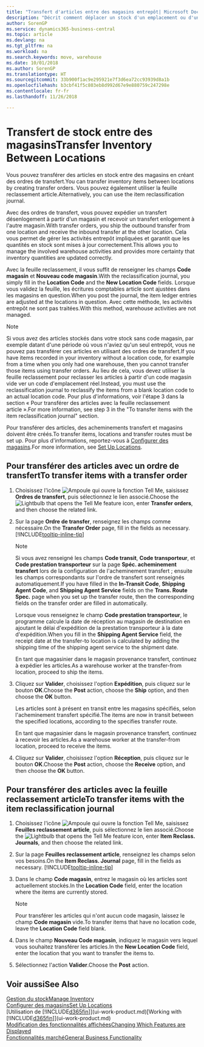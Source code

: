 ```yaml
---
title: "Transfert d'articles entre des magasins entrepôt| Microsoft Docs"
description: "Décrit comment déplacer un stock d'un emplacement ou d'un entrepôt à un autre soit avec la feuille reclassement soit à l'aide des ordres de transfert."
author: SorenGP
ms.service: dynamics365-business-central
ms.topic: article
ms.devlang: na
ms.tgt_pltfrm: na
ms.workload: na
ms.search.keywords: move, warehouse
ms.date: 10/01/2018
ms.author: SorenGP
ms.translationtype: HT
ms.sourcegitcommit: 33b900f1ac9e295921e7f3d6ea72cc93939d8a1b
ms.openlocfilehash: b3cbf41f5c803eb8d992d67e9e880759c247298e
ms.contentlocale: fr-fr
ms.lasthandoff: 11/26/2018

---
```

# <a name="transfer-inventory-between-locations"></a><span data-ttu-id="f864b-103">Transfert de stock entre des magasins</span><span class="sxs-lookup"><span data-stu-id="f864b-103">Transfer Inventory Between Locations</span></span>
<span data-ttu-id="f864b-104">Vous pouvez transférer des articles en stock entre des magasins en créant des ordres de transfert.</span><span class="sxs-lookup"><span data-stu-id="f864b-104">You can transfer inventory items between locations by creating transfer orders.</span></span> <span data-ttu-id="f864b-105">Vous pouvez également utiliser la feuille reclassement article.</span><span class="sxs-lookup"><span data-stu-id="f864b-105">Alternatively, you can use the item reclassification journal.</span></span>

<span data-ttu-id="f864b-106">Avec des ordres de transfert, vous pouvez expédier un transfert désenlogement à partir d'un magasin et recevoir un transfert enlogement à l'autre magasin.</span><span class="sxs-lookup"><span data-stu-id="f864b-106">With transfer orders, you ship the outbound transfer from one location and receive the inbound transfer at the other location.</span></span> <span data-ttu-id="f864b-107">Cela vous permet de gérer les activités entrepôt impliquées et garantit que les quantités en stock sont mises à jour correctement.</span><span class="sxs-lookup"><span data-stu-id="f864b-107">This allows you to manage the involved warehouse activities and provides more certainty that inventory quantities are updated correctly.</span></span>

<span data-ttu-id="f864b-108">Avec la feuille reclassement, il vous suffit de renseigner les champs **Code magasin** et **Nouveau code magasin**.</span><span class="sxs-lookup"><span data-stu-id="f864b-108">With the reclassification journal, you simply fill in the **Location Code** and the **New Location Code** fields.</span></span> <span data-ttu-id="f864b-109">Lorsque vous validez la feuille, les écritures comptables article sont ajustées dans les magasins en question.</span><span class="sxs-lookup"><span data-stu-id="f864b-109">When you post the journal, the item ledger entries are adjusted at the locations in question.</span></span> <span data-ttu-id="f864b-110">Avec cette méthode, les activités entrepôt ne sont pas traitées.</span><span class="sxs-lookup"><span data-stu-id="f864b-110">With this method, warehouse activities are not managed.</span></span>

> [!NOTE]  
>   <span data-ttu-id="f864b-111">Si vous avez des articles stockés dans votre stock sans code magasin, par exemple datant d'une période où vous n'aviez qu'un seul entrepôt, vous ne pouvez pas transférer ces articles en utilisant des ordres de transfert.</span><span class="sxs-lookup"><span data-stu-id="f864b-111">If you have items recorded in your inventory without a location code, for example from a time when you only had one warehouse, then you cannot transfer those items using transfer orders.</span></span> <span data-ttu-id="f864b-112">Au lieu de cela, vous devez utiliser la feuille reclassement pour reclasser les articles à partir d'un code magasin vide ver un code d'emplacement réel.</span><span class="sxs-lookup"><span data-stu-id="f864b-112">Instead, you must use the reclassification journal to reclassify the items from a blank location code to an actual location code.</span></span>  <span data-ttu-id="f864b-113">Pour plus d'informations, voir l'étape 3 dans la section « Pour transférer des articles avec la feuille reclassement article ».</span><span class="sxs-lookup"><span data-stu-id="f864b-113">For more information, see step 3 in the "To transfer items with the item reclassification journal" section.</span></span>

<span data-ttu-id="f864b-114">Pour transférer des articles, des acheminements transfert et magasins doivent être créés.</span><span class="sxs-lookup"><span data-stu-id="f864b-114">To transfer items, locations and transfer routes must be set up.</span></span> <span data-ttu-id="f864b-115">Pour plus d'informations, reportez-vous à [Configurer des magasins](inventory-how-setup-locations.md).</span><span class="sxs-lookup"><span data-stu-id="f864b-115">For more information, see [Set Up Locations](inventory-how-setup-locations.md).</span></span>

## <a name="to-transfer-items-with-a-transfer-order"></a><span data-ttu-id="f864b-116">Pour transférer des articles avec un ordre de transfert</span><span class="sxs-lookup"><span data-stu-id="f864b-116">To transfer items with a transfer order</span></span>
1. <span data-ttu-id="f864b-117">Choisissez l'icône ![Ampoule qui ouvre la fonction Tell Me](media/ui-search/search_small.png "Dites-moi ce que vous voulez faire"), saisissez **Ordres de transfert**, puis sélectionnez le lien associé.</span><span class="sxs-lookup"><span data-stu-id="f864b-117">Choose the ![Lightbulb that opens the Tell Me feature](media/ui-search/search_small.png "Tell me what you want to do") icon, enter **Transfer orders**, and then choose the related link.</span></span>
2. <span data-ttu-id="f864b-118">Sur la page **Ordre de transfer**, renseignez les champs comme nécessaire.</span><span class="sxs-lookup"><span data-stu-id="f864b-118">On the **Transfer Order** page, fill in the fields as necessary.</span></span> [!INCLUDE[tooltip-inline-tip](includes/tooltip-inline-tip_md.md)]

    > [!NOTE]  
    >   <span data-ttu-id="f864b-119">Si vous avez renseigné les champs **Code transit**, **Code transporteur**, et **Code prestation transporteur** sur la page **Spéc. acheminement transfert** lors de la configuration de l'acheminement transfert ; ensuite les champs correspondants sur l'ordre de transfert sont renseignés automatiquement.</span><span class="sxs-lookup"><span data-stu-id="f864b-119">If you have filled in the **In-Transit Code**, **Shipping Agent Code**, and **Shipping Agent Service** fields on the **Trans. Route Spec.** page when you set up the transfer route, then the corresponding fields on the transfer order are filled in automatically.</span></span>

    <span data-ttu-id="f864b-120">Lorsque vous renseignez le champ **Code prestation transporteur**, le programme calcule la date de réception au magasin de destination en ajoutant le délai d'expédition de la prestation transporteur à la date d'expédition.</span><span class="sxs-lookup"><span data-stu-id="f864b-120">When you fill in the **Shipping Agent Service** field, the receipt date at the transfer-to location is calculated by adding the shipping time of the shipping agent service to the shipment date.</span></span>

    <span data-ttu-id="f864b-121">En tant que magasinier dans le magasin provenance transfert, continuez à expédier les articles.</span><span class="sxs-lookup"><span data-stu-id="f864b-121">As a warehouse worker at the transfer-from location, proceed to ship the items.</span></span>
3. <span data-ttu-id="f864b-122">Cliquez sur **Valider**, choisissez l'option **Expédition**, puis cliquez sur le bouton **OK**.</span><span class="sxs-lookup"><span data-stu-id="f864b-122">Choose the **Post** action, choose the **Ship** option, and then choose the **OK** button.</span></span>

    <span data-ttu-id="f864b-123">Les articles sont à présent en transit entre les magasins spécifiés, selon l'acheminement transfert spécifié.</span><span class="sxs-lookup"><span data-stu-id="f864b-123">The items are now in transit between the specified locations, according to the specifies transfer route.</span></span>

    <span data-ttu-id="f864b-124">En tant que magasinier dans le magasin provenance transfert, continuez à recevoir les articles.</span><span class="sxs-lookup"><span data-stu-id="f864b-124">As a warehouse worker at the transfer-from location, proceed to receive the items.</span></span>
4. <span data-ttu-id="f864b-125">Cliquez sur **Valider**, choisissez l'option **Réception**, puis cliquez sur le bouton **OK**.</span><span class="sxs-lookup"><span data-stu-id="f864b-125">Choose the **Post** action, choose the **Receive** option, and then choose the **OK** button.</span></span>

## <a name="to-transfer-items-with-the-item-reclassification-journal"></a><span data-ttu-id="f864b-126">Pour transférer des articles avec la feuille reclassement article</span><span class="sxs-lookup"><span data-stu-id="f864b-126">To transfer items with the item reclassification journal</span></span>
1. <span data-ttu-id="f864b-127">Choisissez l'icône ![Ampoule qui ouvre la fonction Tell Me](media/ui-search/search_small.png "Dites-moi ce que vous voulez faire"), saisissez **Feuilles reclassement article**, puis sélectionnez le lien associé.</span><span class="sxs-lookup"><span data-stu-id="f864b-127">Choose the ![Lightbulb that opens the Tell Me feature](media/ui-search/search_small.png "Tell me what you want to do") icon, enter **Item Reclass. Journals**, and then choose the related link.</span></span>
2. <span data-ttu-id="f864b-128">Sur la page **Feuilles reclassement article**, renseignez les champs selon vos besoins.</span><span class="sxs-lookup"><span data-stu-id="f864b-128">On the **Item Reclass. Journal** page, fill in the fields as necessary.</span></span> [!INCLUDE[tooltip-inline-tip](includes/tooltip-inline-tip_md.md)]
3. <span data-ttu-id="f864b-129">Dans le champ **Code magasin**, entrez le magasin où les articles sont actuellement stockés.</span><span class="sxs-lookup"><span data-stu-id="f864b-129">In the **Location Code** field, enter the location where the items are currently stored.</span></span>

    > [!NOTE]  
    >   <span data-ttu-id="f864b-130">Pour transférer les articles qui n'ont aucun code magasin, laissez le champ **Code magasin** vide.</span><span class="sxs-lookup"><span data-stu-id="f864b-130">To transfer items that have no location code, leave the **Location Code** field blank.</span></span>
4. <span data-ttu-id="f864b-131">Dans le champ **Nouveau Code magasin**, indiquez le magasin vers lequel vous souhaitez transférer les articles.</span><span class="sxs-lookup"><span data-stu-id="f864b-131">In the **New Location Code** field, enter the location that you want to transfer the items to.</span></span>
5. <span data-ttu-id="f864b-132">Sélectionnez l'action **Valider**.</span><span class="sxs-lookup"><span data-stu-id="f864b-132">Choose the **Post** action.</span></span>

## <a name="see-also"></a><span data-ttu-id="f864b-133">Voir aussi</span><span class="sxs-lookup"><span data-stu-id="f864b-133">See Also</span></span>
[<span data-ttu-id="f864b-134">Gestion du stock</span><span class="sxs-lookup"><span data-stu-id="f864b-134">Manage Inventory</span></span>](inventory-manage-inventory.md)  
[<span data-ttu-id="f864b-135">Configurer des magasins</span><span class="sxs-lookup"><span data-stu-id="f864b-135">Set Up Locations</span></span>](inventory-how-setup-locations.md)  
<span data-ttu-id="f864b-136">[Utilisation de [!INCLUDE[d365fin](includes/d365fin_md.md)]](ui-work-product.md)</span><span class="sxs-lookup"><span data-stu-id="f864b-136">[Working with [!INCLUDE[d365fin](includes/d365fin_md.md)]](ui-work-product.md)</span></span>  
[<span data-ttu-id="f864b-137">Modification des fonctionnalités affichées</span><span class="sxs-lookup"><span data-stu-id="f864b-137">Changing Which Features are Displayed</span></span>](ui-experiences.md)  
[<span data-ttu-id="f864b-138">Fonctionnalités marché</span><span class="sxs-lookup"><span data-stu-id="f864b-138">General Business Functionality</span></span>](ui-across-business-areas.md)

